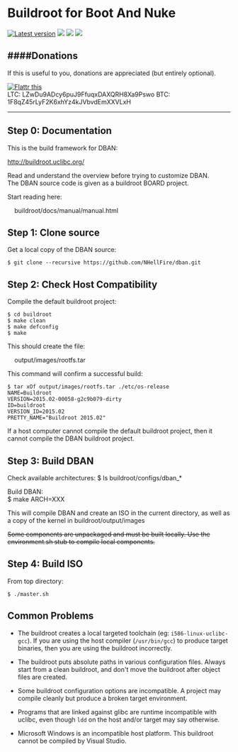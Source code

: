 Buildroot for Boot And Nuke
===========================  
[![](https://img.shields.io/github/downloads/NHellFire/dban/latest/total.svg "Latest version")](https://github.com/NHellFire/dban/releases/latest)
[![](https://img.shields.io/github/downloads/NHellFire/dban/v3.0.1/total.svg)](https://github.com/NHellFire/dban/releases/tag/v3.0.1)
[![](https://img.shields.io/github/downloads/NHellFire/dban/v3.0.0/total.svg)](https://github.com/NHellFire/dban/releases/tag/v3.0.0)
[![](https://img.shields.io/github/downloads/NHellFire/dban/v2.2.8/total.svg)](https://github.com/NHellFire/dban/releases/tag/v2.2.8)


####Donations
-------------

If this is useful to you, donations are appreciated (but entirely optional).

[![Flattr this](https://button.flattr.com/flattr-badge-large.png)](https://flattr.com/submit/auto?user_id=NHellFire&url=http%3A%2F%2Fgithub.com%2FNHellFire%2Fdban "Flattr this")  
LTC: LZwDu9ADcy6puJ9FfuqxDAXQRH8Xa9Pswo
BTC: 1F8qZ45rLyF2K6xhYz4kJVbvdEmXXVLxH

----

Step 0: Documentation
---------------------

This is the build framework for DBAN:

   http://buildroot.uclibc.org/

Read and understand the overview before trying to customize DBAN.  
The DBAN source code is given as a buildroot BOARD project.

Start reading here:

&nbsp;&nbsp;&nbsp;&nbsp;buildroot/docs/manual/manual.html

Step 1: Clone source
--------------------

Get a local copy of the DBAN source:

    $ git clone --recursive https://github.com/NHellFire/dban.git


Step 2:  Check Host Compatibility
---------------------------------

Compile the default buildroot project:

    $ cd buildroot
    $ make clean
    $ make defconfig
    $ make

This should create the file:

&nbsp;&nbsp;&nbsp;&nbsp;output/images/rootfs.tar

This command will confirm a successful build:

    $ tar xOf output/images/rootfs.tar ./etc/os-release
    NAME=Buildroot
    VERSION=2015.02-00058-g2c9b079-dirty
    ID=buildroot
    VERSION_ID=2015.02
    PRETTY_NAME="Buildroot 2015.02"

If a host computer cannot compile the default buildroot project, then it cannot 
compile the DBAN buildroot project.


Step 3: Build DBAN
------------------

Check available architectures:
     $ ls buildroot/configs/dban_*

Build DBAN:    
     $ make ARCH=XXX

This will compile DBAN and create an ISO in the current directory, as well as a copy of the kernel in buildroot/output/images

~~Some components are unpackaged and must be built locally.  Use the
environment.sh stub to compile local components.~~


Step 4: Build ISO
------------------

From top directory:

    $ ./master.sh
    


Common Problems
---------------

* The buildroot creates a local targeted toolchain (eg:
  `i586-linux-uclibc-gcc`).  If you are using the host compiler (`/usr/bin/gcc`)
  to produce target binaries, then you are using the buildroot incorrectly.

* The buildroot puts absolute paths in various configuration files.  Always
  start from a clean buildroot, and don't move the buildroot after object files
  are created.

* Some buildroot configuration options are incompatible.  A project may compile
  cleanly but produce a broken target environment.

* Programs that are linked against glibc are runtime incompatible with uclibc,
  even though `ldd` on the host and/or target may say otherwise.

* Microsoft Windows is an incompatible host platform.  This buildroot cannot be
  compiled by Visual Studio.
